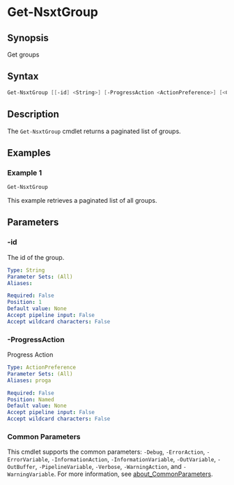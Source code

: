 # Get-NsxtGroup

## Synopsis

Get groups

## Syntax

```powershell
Get-NsxtGroup [[-id] <String>] [-ProgressAction <ActionPreference>] [<CommonParameters>]
```

## Description

The `Get-NsxtGroup` cmdlet returns a paginated list of groups.

## Examples

### Example 1

```powershell
Get-NsxtGroup
```

This example retrieves a paginated list of all groups.

## Parameters

### -id

The id of the group.

```yaml
Type: String
Parameter Sets: (All)
Aliases:

Required: False
Position: 1
Default value: None
Accept pipeline input: False
Accept wildcard characters: False
```

### -ProgressAction

Progress Action

```yaml
Type: ActionPreference
Parameter Sets: (All)
Aliases: proga

Required: False
Position: Named
Default value: None
Accept pipeline input: False
Accept wildcard characters: False
```

### Common Parameters

This cmdlet supports the common parameters: `-Debug`, `-ErrorAction`, `-ErrorVariable`, `-InformationAction`, `-InformationVariable`, `-OutVariable`, `-OutBuffer`, `-PipelineVariable`, `-Verbose`, `-WarningAction`, and `-WarningVariable`. For more information, see [about_CommonParameters](http://go.microsoft.com/fwlink/?LinkID=113216).
